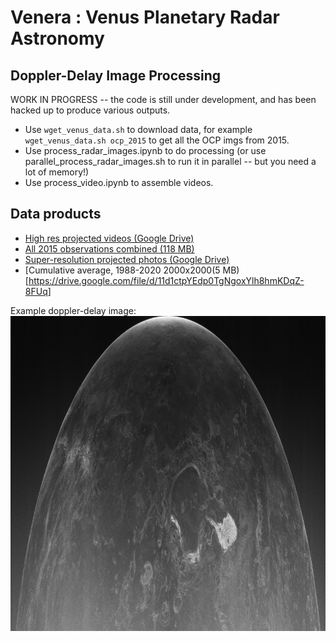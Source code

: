 # Venera : Venus Planetary Radar Astronomy
## Doppler-Delay Image Processing

WORK IN PROGRESS -- the code is still under development, and has been hacked up to produce various outputs.

- Use `wget_venus_data.sh` to download data, for example `wget_venus_data.sh ocp_2015` to get all the OCP imgs from 2015. 
- Use process_radar_images.ipynb to do processing (or use parallel_process_radar_images.sh to run it in parallel -- but you need a lot of memory!)
- Use process_video.ipynb to assemble videos.

## Data products

- [High res projected videos (Google Drive)](https://drive.google.com/drive/folders/11YsTmb8AydKsmTp8NOlG0jSVC8TS2cPJ)
 - [All 2015 observations combined (118 MB)](https://drive.google.com/file/d/11qP2Xkku4XNgmMXH052p0ebfdr-SKs_9)
- [Super-resolution projected photos (Google Drive)](https://drive.google.com/drive/folders/11WIMnZPHnMQXcip6fFitsQyXO6jqbWdo)
 - [Cumulative average, 1988-2020 2000x2000(5 MB)[https://drive.google.com/file/d/11d1ctpYEdp0TgNgoxYlh8hmKDqZ-8FUq]

Example doppler-delay image:
![venus_ocp_20150813_161747_small.png](/figures/venus_ocp_20150813_161747_small.png)
